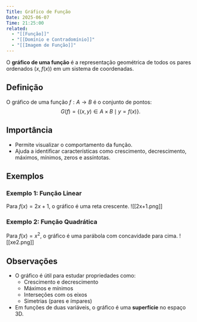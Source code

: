 ```yaml
---
Title: Gráfico de Função
Date: 2025-06-07
Time: 21:25:00
related:
  - "[[Função]]"
  - "[[Domínio e Contradomínio]]"
  - "[[Imagem de Função]]"
---
```


O **gráfico de uma função** é a representação geométrica de todos os pares ordenados $(x, f(x))$ em um sistema de coordenadas.

## Definição

O gráfico de uma função $f: A \to B$ é o conjunto de pontos:
$$
G(f) = \{(x, y) \in A \times B \mid y = f(x)\}.
$$

## Importância

- Permite visualizar o comportamento da função.
- Ajuda a identificar características como crescimento, decrescimento, máximos, mínimos, zeros e assíntotas.

## Exemplos

### Exemplo 1: Função Linear

Para $f(x) = 2x + 1$, o gráfico é uma reta crescente.
![[2x+1.png]]
### Exemplo 2: Função Quadrática

Para $f(x) = x^2$, o gráfico é uma parábola com concavidade para cima.
![[xe2.png]]
## Observações

- O gráfico é útil para estudar propriedades como:
  - Crescimento e decrescimento
  - Máximos e mínimos
  - Interseções com os eixos
  - Simetrias (pares e ímpares)
- Em funções de duas variáveis, o gráfico é uma **superfície** no espaço 3D.

